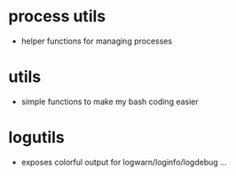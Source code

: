 process utils
=============
- helper functions for managing processes

utils
======
- simple functions to make my bash coding easier

logutils
========
- exposes colorful output for logwarn/loginfo/logdebug ...



